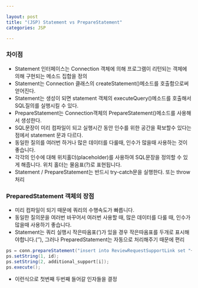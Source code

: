 ```yaml
---

layout: post
title: "(JSP) Statement vs PrepareStatement"
categories: JSP

---
```


### 차이점

* Statement 인터페이스는 Connection 객체에 의해 프로그램이 리턴되는 객체에 의해 구현되는 메소드 집합을 정의
* Statement는 Connection 클래스의 createStatement()메소드를 호출함으로써 얻어진다.
* Statement는 생성이 되면 statement 객체의 executeQuery()메소드를 호출해서 SQL질의를 실행시킬 수 있다.
* PrepareStatement는 Connection객체의 PrepareStatement()메소드를 사용해서 생성한다.
* SQL문장이 미리 컴파일이 되고 실행시간 동안 인수를 위한 공간을 확보할수 있다는 점에서 statement 문과 다르다.
* 동일한 질의를 여러번 하거나 많은 데이터를 다룰때, 인수가 많을때 사용하는 것이 좋습니다.
* 각각의 인수에 대해 위치홀더(placeholder)를 사용하여 SQL문장을 정의할 수 있게 해줍니다. 위치 홀더는 물음표(?)로 표현됩니다.
* Statement / PrepareStatement는 반드시 try-catch문을 실행한다. 또는 throw처리

### PreparedStatement 객체의 장점

* 미리 컴파일이 되기 때문에 쿼리의 수행속도가 빠릅니다.
* 동일한 질의문을 여러번 바꾸어서 여러번 사용할 때, 많은 데이터를 다룰 때, 인수가 많을때 사용하기 좋습니다.
* Statement는 쿼리 실행시 작은따옴표(‘)가 있을 경우 작은따옴표를 두개로 표시해야합니다.(‘’), 그러나 PreparedStatement는 자동으로 처리해주기 때문에 편리

```java
ps = conn.prepareStatement("insert into ReviewRequestSupportLink set "+"review_request=?,support=?");
ps.setString(1, id);
ps.setString(2, additional_support[i]);
ps.execute();
```

* 이런식으로 첫번째 두번째 들어갈 인자들을 결정

<br/><br/>
